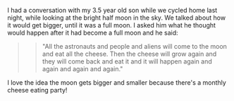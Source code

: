 I had a conversation with my 3.5 year old son while we cycled home last night, while looking at the bright half moon in the sky. We talked about how it would get bigger, until it was a full moon. I asked him what he thought would happen after it had become a full moon and he said:

>> "All the astronauts and people and aliens will come to the moon and eat all the cheese. Then the cheese will grow again and they will come back and eat it and it will happen again and again and again and again."

I love the idea the moon gets bigger and smaller because there's a monthly cheese eating party!